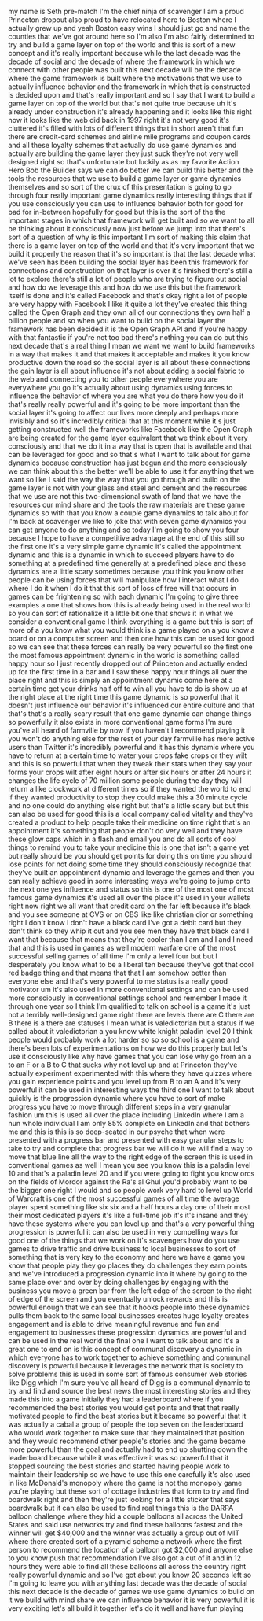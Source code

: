 
my name is Seth pre-match I&#39;m the chief
ninja of scavenger I am a proud
Princeton dropout also proud to have
relocated here to Boston where I
actually grew up and yeah Boston easy
wins I should just go and name the
counties that we&#39;ve got around here so
I&#39;m also I&#39;m also fairly determined to
try and build a game layer on top of the
world and this is sort of a new concept
and it&#39;s really important because while
the last decade was the decade of social
and the decade of where the framework in
which we connect with other people was
built this next decade will be the
decade where the game framework is built
where the motivations that we use to
actually influence behavior and the
framework in which that is constructed
is decided upon and that&#39;s really
important and so I say that I want to
build a game layer on top of the world
but that&#39;s not quite true because uh
it&#39;s already under construction it&#39;s
already happening and it looks like this
right now it looks like the web did back
in 1997 right it&#39;s not very good it&#39;s
cluttered it&#39;s filled with lots of
different things that in short aren&#39;t
that fun
there are credit-card schemes and
airline mile programs and coupon cards
and all these loyalty schemes that
actually do use game dynamics and
actually are building the game layer
they just suck they&#39;re not very well
designed right so that&#39;s unfortunate
but luckily as as my favorite Action
Hero Bob the Builder says we can do
better we can build this better and the
tools the resources that we use to build
a game layer or game dynamics themselves
and so sort of the crux of this
presentation is going to go through four
really important game dynamics really
interesting things that if you use
consciously you can use to influence
behavior both for good for bad for
in-between hopefully for good but this
is the sort of the the important stages
in which that framework will get built
and so we want to all be thinking about
it consciously now just before we jump
into that there&#39;s sort of a question of
why is this important I&#39;m sort of making
this claim that there is a game layer on
top of the world and that it&#39;s very
important that we build it properly the
reason that it&#39;s so important is that
the last decade what we&#39;ve seen has been
building the social layer has been this
framework for connections and
construction on that layer is over it&#39;s
finished there&#39;s still a lot to explore
there&#39;s still a lot of people who are
trying to
figure out social and how do we leverage
this and how do we use this but the
framework itself is done and it&#39;s called
Facebook and that&#39;s okay right a lot of
people are very happy with Facebook I
like it quite a lot they&#39;ve created this
thing called the Open Graph and they own
all of our connections they own half a
billion people and so when you want to
build on the social layer the framework
has been decided it is the Open Graph
API and if you&#39;re happy with that
fantastic if you&#39;re not too bad there&#39;s
nothing you can do but this next decade
that&#39;s a real thing I mean we want we
want to build frameworks in a way that
makes it and that makes it acceptable
and makes it you know productive down
the road so the social layer is all
about these connections the gain layer
is all about influence it&#39;s not about
adding a social fabric to the web and
connecting you to other people
everywhere you are everywhere you go
it&#39;s actually about using dynamics using
forces to influence the behavior of
where you are what you do there how you
do it that&#39;s really really powerful and
it&#39;s going to be more important than the
social layer it&#39;s going to affect our
lives more deeply and perhaps more
invisibly and so it&#39;s incredibly
critical that at this moment while it&#39;s
just getting constructed well the
frameworks like Facebook like the Open
Graph are being created for the game
layer equivalent that we think about it
very consciously and that we do it in a
way that is open that is available and
that can be leveraged for good and so
that&#39;s what I want to talk about for
game dynamics because construction has
just begun and the more consciously we
can think about this the better we&#39;ll be
able to use it for anything that we want
so like I said the way the way that you
go through and build on the game layer
is not with your glass and steel and
cement and the resources that we use are
not this two-dimensional swath of land
that we have the resources our mind
share and the tools the raw materials
are these game dynamics so with that you
know a couple game dynamics to talk
about for I&#39;m back at scavenger we like
to joke that with seven game dynamics
you can get anyone to do anything and so
today I&#39;m going to show you four because
I hope to have a competitive advantage
at the end of this still so the first
one it&#39;s a very simple game dynamic it&#39;s
called the appointment dynamic and this
is a dynamic in which to succeed players
have to do something at a predefined
time generally at a predefined place and
these dynamics are a little scary
sometimes because you think you know
other people can be using
forces that will manipulate how I
interact what I do where I do it when I
do it that this sort of loss of free
will that occurs in games can be
frightening so with each dynamic I&#39;m
going to give three examples a one that
shows how this is already being used in
the real world so you can sort of
rationalize it a little bit one that
shows it in what we consider a
conventional game I think everything is
a game but this is sort of more of a you
know what you would think is a game
played on a you know a board or on a
computer screen
and then one how this can be used for
good so we can see that these forces can
really be very powerful so the first one
the most famous appointment dynamic in
the world is something called happy hour
so I just recently dropped out of
Princeton and actually ended up for the
first time in a bar and I saw these
happy hour things all over the place
right and this is simply an appointment
dynamic come here at a certain time get
your drinks half off to win all you have
to do is show up at the right place at
the right time this game dynamic is so
powerful that it doesn&#39;t just influence
our behavior it&#39;s influenced our entire
culture and that that&#39;s that&#39;s a really
scary result that one game dynamic can
change things so powerfully it also
exists in more conventional game forms
I&#39;m sure you&#39;ve all heard of farmville
by now if you haven&#39;t I recommend
playing it you won&#39;t do anything else
for the rest of your day
farmville has more active users than
Twitter it&#39;s incredibly powerful and it
has this dynamic where you have to
return at a certain time to water your
crops fake crops or they wilt and this
is so powerful that when they tweak
their stats when they say your forms
your crops wilt after eight hours or
after six hours or after 24 hours it
changes the life cycle of 70 million
some people during the day they will
return a like clockwork at different
times so if they wanted the world to end
if they wanted productivity to stop they
could make this a 30 minute cycle and no
one could do anything else right but
that&#39;s a little scary but but this can
also be used for good this is a local
company called vitality and they&#39;ve
created a product to help people take
their medicine on time right that&#39;s an
appointment it&#39;s something that people
don&#39;t do very well and they have these
glow caps which in a flash and email you
and do all sorts of cool things to
remind you to take your medicine this is
one that isn&#39;t a game yet but really
should be you should get points for
doing this on time you should lose
points for not doing some time they
should consciously recognize that
they&#39;ve built an appointment dynamic and
leverage the games and then you can
really achieve good in some interesting
ways we&#39;re going to jump onto the next
one
yes influence and status so this is one
of the most one of most famous game
dynamics it&#39;s used all over the place
it&#39;s used in your wallets right now
right we all want that credit card on
the far left because it&#39;s black and you
see someone at CVS or on CBS like like
christian dior or something right I
don&#39;t know I don&#39;t have a black card
I&#39;ve got a debit card but they don&#39;t
think so they whip it out and you see
men they have that black card I want
that because that means that they&#39;re
cooler than I am and I and I need that
and this is used in games as well modern
warfare one of the most successful
selling games of all time I&#39;m only a
level four but but I desperately you
know what to be a liberal ten because
they&#39;ve got that cool red badge thing
and that means that that I am somehow
better than everyone else and that&#39;s
very powerful to me status is a really
good motivator um it&#39;s also used in more
conventional settings and can be used
more consciously in conventional
settings school and remember I made it
through one year so I think I&#39;m
qualified to talk on school is a game
it&#39;s just not a terribly well-designed
game right there are levels there are C
there are B there is a there are
statuses I mean what is valedictorian
but a status if we called about it
valedictorian a you know white knight
paladin level 20 I think people would
probably work a lot harder so so so
school is a game and there&#39;s been lots
of experimentations on how we do this
properly but let&#39;s use it consciously
like why have games that you can lose
why go from an a to an F or a B to C
that sucks why not level up and at
Princeton they&#39;ve actually experiment
experimented with this where they have
quizzes where you gain experience points
and you level up from B to an A and it&#39;s
very powerful it can be used in
interesting ways the third one I want to
talk about quickly is the progression
dynamic where you have to sort of make
progress you have to move through
different steps in a very granular
fashion um this is used all over the
place including LinkedIn where I am a
nun whole individual I am only 85%
complete on LinkedIn and that bothers me
and this is this is so deep-seated in
our psyche that when were presented with
a progress bar and presented with easy
granular steps to take to try and
complete that progress bar we will do it
we will find a way to move that blue
line all the way to the right edge of
the screen this is used in conventional
games as well I mean you see you know
this is a paladin level 10 and
that&#39;s a paladin level 20 and if you
were going to fight you know orcs on the
fields of Mordor against the Ra&#39;s al
Ghul you&#39;d probably want to be the
bigger one right I would
and so people work very hard to level up
World of Warcraft is one of the most
successful games of all time the average
player spent something like six six and
a half hours a day one of their most
their most dedicated players it&#39;s like a
full-time job it&#39;s it&#39;s insane and they
have these systems where you can level
up and that&#39;s a very powerful thing
progression is powerful it can also be
used in very compelling ways for good
one of the things that we work on it&#39;s
scavengers how do you use games to drive
traffic and drive business to local
businesses to sort of something that is
very key to the economy and here we have
a game you know that people play they go
places they do challenges they earn
points and we&#39;ve introduced a
progression dynamic into it where by
going to the same place over and over by
doing challenges by engaging with the
business you move a green bar from the
left edge of the screen to the right of
edge of the screen and you eventually
unlock rewards and this is powerful
enough that we can see that it hooks
people into these dynamics pulls them
back to the same local businesses
creates huge loyalty creates engagement
and is able to drive meaningful revenue
and fun and engagement to businesses
these progression dynamics are powerful
and can be used in the real world the
final one I want to talk about and it&#39;s
a great one to end on is this concept of
communal discovery a dynamic in which
everyone has to work together to achieve
something and communal discovery is
powerful because it leverages the
network that is society to solve
problems this is used in some sort of
famous consumer web stories like Digg
which I&#39;m sure you&#39;ve all heard of Digg
is a communal dynamic to try and find
and source the best news the most
interesting stories and they made this
into a game initially they had a
leaderboard where if you recommended the
best stories you would get points and
that that really motivated people to
find the best stories but it became so
powerful that it was actually a cabal a
group of people the top seven on the
leaderboard who would work together to
make sure that they maintained that
position and they would recommend other
people&#39;s stories and the game became
more powerful than the goal and actually
had to end up shutting down the
leaderboard because while it was
effective it was so powerful that it
stopped sourcing the best stories and
started having people work to maintain
their leadership so we have to use this
one carefully it&#39;s also used in
like McDonald&#39;s monopoly where the game
is not the monopoly game you&#39;re playing
but these sort of cottage industries
that form to try and find boardwalk
right and then they&#39;re just looking for
a little sticker that says boardwalk but
it can also be used to find real things
this is the DARPA balloon challenge
where they hid a couple balloons all
across the United States and said use
networks try and find these balloons
fastest and the winner will get $40,000
and the winner was actually a group out
of MIT where there created sort of a
pyramid scheme a network where the first
person to recommend the location of a
balloon got $2,000 and anyone else to
you know push that recommendation I&#39;ve
also got a cut of it and in 12 hours
they were able to find all these
balloons all across the country right
really powerful dynamic and so I&#39;ve got
about you know 20 seconds left so I&#39;m
going to leave you with anything last
decade was the decade of social this
next decade is the decade of games we
use game dynamics to build on it we
build with mind share we can influence
behavior it is very powerful it is very
exciting let&#39;s all build it together
let&#39;s do it well and have fun playing

